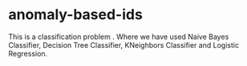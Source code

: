 # anomaly-based-ids


This is a classification problem . Where we have used Naive Bayes Classifier, Decision Tree Classifier, KNeighbors Classifier and Logistic Regression.
